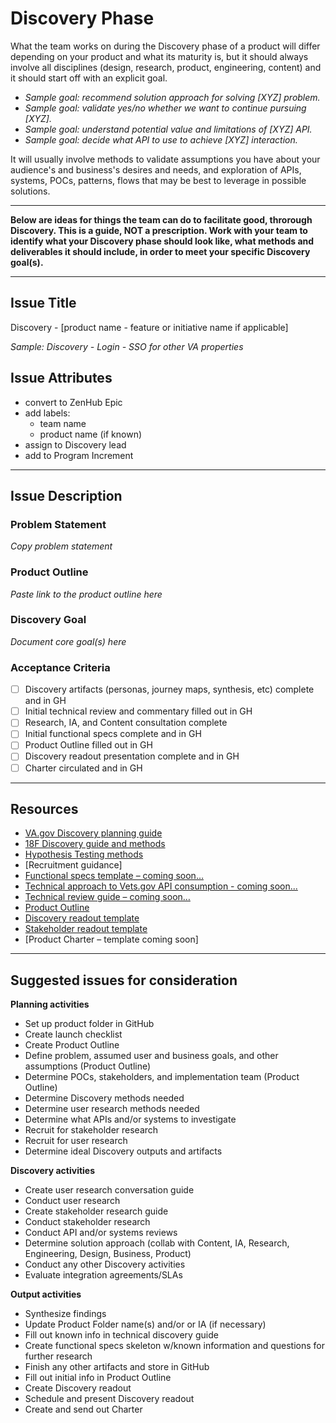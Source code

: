# Discovery Phase

What the team works on during the Discovery phase of a product will differ depending on your product and what its maturity is, but it should always involve all disciplines (design, research, product, engineering, content) and it should start off with an explicit goal.

- *Sample goal: recommend solution approach for solving [XYZ] problem.*
- *Sample goal: validate yes/no whether we want to continue pursuing [XYZ].*
- *Sample goal: understand potential value and limitations of [XYZ] API.*
- *Sample goal: decide what API to use to achieve [XYZ] interaction.*

It will usually involve methods to validate assumptions you have about your audience's and business's desires and needs, and exploration of APIs, systems, POCs, patterns, flows that may be best to leverage in possible solutions.

---

**Below are ideas for things the team can do to facilitate good, throrough Discovery. This is a guide, NOT a prescription. Work with your team to identify what your Discovery phase should look like, what methods and deliverables it should include, in order to meet your specific Discovery goal(s).**

---

## Issue Title

Discovery - [product name - feature or initiative name if applicable]

*Sample: Discovery - Login - SSO for other VA properties*

## Issue Attributes
- convert to ZenHub Epic
- add labels:
  - team name
  - product name (if known)
- assign to Discovery lead
- add to Program Increment

---

## Issue Description

### Problem Statement
*Copy problem statement*

### Product Outline
*Paste link to the product outline here*

### Discovery Goal
*Document core goal(s) here*

### Acceptance Criteria

- [ ] Discovery artifacts (personas, journey maps, synthesis, etc) complete and in GH
- [ ] Initial technical review and commentary filled out in GH
- [ ] Research, IA, and Content consultation complete
- [ ] Initial functional specs complete and in GH
- [ ] Product Outline filled out in GH
- [ ] Discovery readout presentation complete and in GH
- [ ] Charter circulated and in GH

---

## Resources
- [VA.gov Discovery planning guide](https://github.com/department-of-veterans-affairs/va.gov-team/blob/402a408fa77a421bae0a8a84ce0c43b4c601e55c/platform/research/discovery-sprints/discovery-project-brief.md)
- [18F Discovery guide and methods](https://lean-product-design.18f.gov/1-discovery-research/ )
- [Hypothesis Testing methods](https://www.producttalk.org/hypothesis-testing/)
- [Recruitment guidance]
- [Functional specs template – coming soon…](/)
- [Technical approach to Vets.gov API consumption - coming soon...](/)
- [Technical review guide – coming soon…]()
- [Product Outline](https://github.com/department-of-veterans-affairs/va.gov-team/blob/402a408fa77a421bae0a8a84ce0c43b4c601e55c/platform/product-management/product-outline-template.md)
- [Discovery readout template](https://github.com/department-of-veterans-affairs/va.gov-team/blob/402a408fa77a421bae0a8a84ce0c43b4c601e55c/platform/research/discovery-sprints/End%20of%20Discovery%20Readout%20Template.pptx)
- [Stakeholder readout template](https://github.com/department-of-veterans-affairs/va.gov-team/blob/402a408fa77a421bae0a8a84ce0c43b4c601e55c/platform/research/discovery-sprints/Master%20Stakeholder%20Deck%20Template.pptx)
- [Product Charter – template coming soon]

---

## Suggested issues for consideration

**Planning activities**
- Set up product folder in GitHub
- Create launch checklist
- Create Product Outline
- Define problem, assumed user and business goals, and other assumptions (Product Outline)
- Determine POCs, stakeholders, and implementation team (Product Outline)
- Determine Discovery methods needed
- Determine user research methods needed
- Determine what APIs and/or systems to investigate
- Recruit for stakeholder research
- Recruit for user research
- Determine ideal Discovery outputs and artifacts

**Discovery activities**
- Create user research conversation guide
- Conduct user research
- Create stakeholder research guide
- Conduct stakeholder research
- Conduct API and/or systems reviews
- Determine solution approach (collab with Content, IA, Research, Engineering, Design, Business, Product)
- Conduct any other Discovery activities
- Evaluate integration agreements/SLAs

**Output activities**
- Synthesize findings
- Update Product Folder name(s) and/or or IA (if necessary)
- Fill out known info in technical discovery guide
- Create functional specs skeleton w/known information and questions for further research
- Finish any other artifacts and store in GitHub
- Fill out initial info in Product Outline
- Create Discovery readout
- Schedule and present Discovery readout
- Create and send out Charter
